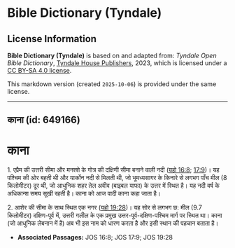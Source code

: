 # Bible Dictionary (Tyndale)

## License Information

**Bible Dictionary (Tyndale)** is based on and adapted from: _Tyndale Open Bible Dictionary_, [Tyndale House Publishers](https://tyndaleopenresources.com/), 2023, which is licensed under a [CC BY-SA 4.0 license](https://creativecommons.org/licenses/by-sa/4.0/legalcode.en).

This markdown version (created `2025-10-06`) is provided under the same license.



--------------------------------

## काना (id: 649166)

काना
====

1\. एप्रैम की उत्तरी सीमा और मनश्शे के गोत्र की दक्षिणी सीमा बनाने वाली नदी ([यहो 16:8](https://ref.ly/Josh16:8); [17:9](https://ref.ly/Josh17:9))। यह पश्चिम की ओर बहती थी और यार्कोन नदी से मिलती थी, जो भूमध्यसागर के किनारे से लगभग पाँच मील (8 किलोमीटर) दूर थी, जो आधुनिक शहर तेल अवीव (बाइबल याफा) के उत्तर में स्थित है। यह नदी वर्ष के अधिकान्श समय सूखी रहती है। काना को आज वादी काना कहा जाता है।

2\. आशेर की सीमा के साथ स्थित एक नगर ([यहो 19:28](https://ref.ly/Josh19:28))। यह सोर से लगभग छ: मील (9\.7 किलोमीटर) दक्षिण\-पूर्व में, उत्तरी गलील के एक प्रमुख उत्तर\-पूर्व\-दक्षिण\-पश्चिम मार्ग पर स्थित था। काना (जो आधुनिक लेबनान में है) अब भी इस नाम को धारण करता है और इसी स्थान की पहचान बताता है।

* **Associated Passages:** JOS 16:8; JOS 17:9; JOS 19:28

